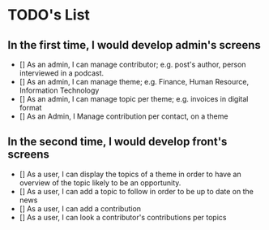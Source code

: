 # TODO's List

## In the first time, I would develop admin's screens

 - [] As an admin, I can manage contributor; e.g. post's author, person interviewed in a podcast.
 - [] As an admin, I can manage theme; e.g.  Finance, Human Resource, Information Technology
 - [] As an admin, I can manage topic per theme; e.g. invoices in digital format
 - [] As an Admin, I Manage contribution per contact, on a theme

## In the second time, I would develop front's screens

 - [] As a user, I can display the topics of a theme in order to have an overview of the topic likely 
to be an opportunity. 
 - [] As a user, I can add a topic to follow in order to be up to date on the news
 - [] As a user, I can add a  contribution
 - [] As a user, I can look a contributor's contributions per topics
